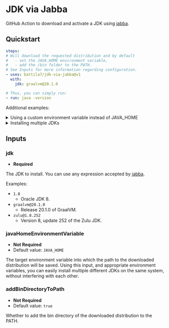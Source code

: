 # JDK via Jabba

GitHub Action to download and activate a JDK using [jabba](https://github.com/shyiko/jabba).

## Quickstart

~~~~yml
steps:
# Will download the requested distribution and by default
#   - set the JAVA_HOME environment variable,
#   - add the /bin folder to the PATH.
# See Inputs for more information regarding configuration.
- uses: battila7/jdk-via-jabba@v1
  with:
    jdk: graalvm@20.1.0

# Thus, you can simply run:
- run: java -version
~~~~

Additional examples:

<details>
<summary>Using a custom environment variable instead of JAVA_HOME</summary>
<br>

For example, if you already have a Java installation that you do not want to mess up, then you can specify a custom environment variable to store the path to your new JDK installation.

By default, JDK via Jabba will add the `bin` directory of the installed JDK to the `PATH`. In scenarios like this, however, this behavior is often not desired, and therefore can be disabled using `addBinDirectoryToPath`.

~~~~yml
# Will 
#   - download the requested distribution,
#   - set the GRAAL_HOME environment variable.
- uses: battila7/jdk-via-jabba@v1
  with:
    jdk: graalvm@20.1.0
    javaHomeEnvironmentVariable: GRAAL_HOME
    addBinDirectoryToPath: false

- name: Print GraalVM path
  run: |
    echo $GRAAL_HOME
~~~~

</details>

<details>
<summary>Installing multiple JDKs</summary>
<br>

Using custom environment variables, we can also install multiple different JDKs on the same system.

By default, JDK via Jabba will add the `bin` directory of the installed JDK to the `PATH`. In scenarios like this, however, this behavior is often not desired, and therefore can be disabled using `addBinDirectoryToPath`.

~~~~yml
- uses: battila7/jdk-via-jabba@v1
  with:
    jdk: graalvm@20.1.0
    javaHomeEnvironmentVariable: GRAAL_HOME
    addBinDirectoryToPath: false

- uses: battila7/jdk-via-jabba@v1
  with:
    jdk: zulu@1.8.252
    javaHomeEnvironmentVariable: ZULU_HOME
    addBinDirectoryToPath: false

- name: Print JDK paths
  run: |
    echo $GRAAL_HOME
    echo $ZULU_HOME
~~~~

</details>

## Inputs


### jdk

  * **Required**

The JDK to install. You can use any expression accepted by [jabba](https://github.com/shyiko/jabba).

Examples:

  * `1.8`
    * Oracle JDK 8.
  * `graalvm@20.1.0`
    * Release 20.1.0 of GraalVM.
  * `zulu@1.8.252`
    * Version 8, update 252 of the Zulu JDK.

### javaHomeEnvironmentVariable

  * **Not Required**
  * Default value: `JAVA_HOME`

The target environment variable into which the path to the downloaded distribution will be saved. Using this input, and appropriate environment variables, you can easily install multiple different JDKs on the same system, without interfering with each other.

### addBinDirectoryToPath
  
  * **Not Required**
  * Default value: `true`

Whether to add the bin directory of the downloaded distribution to the PATH.
